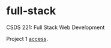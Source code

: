 # full-stack
CSDS 221: Full Stack Web Development

Project 1 [access](https://codepen.io/mattychang/pen/WNBXQVe).
